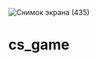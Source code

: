 ![Снимок экрана (435)](https://user-images.githubusercontent.com/83923244/126242034-6175b68e-1bb9-4858-8816-7d8152d7bcc9.png)
# cs_game

